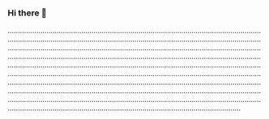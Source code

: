 ### Hi there 👋

..............................................................................................................................................................................................................................................................................................................................................................................................................................................................................................................................................................................................................................................................................................................................................................................................................................................................................................................................................................................................................................................................................................................................................................................................................................................................................